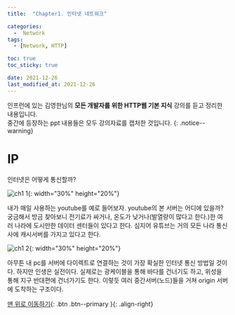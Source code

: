 ```yaml
---
title:  "Chapter1. 인터넷 네트워크" 

categories:
  -  Network
tags:
  - [Network, HTTP]

toc: true
toc_sticky: true

date: 2021-12-26
last_modified_at: 2021-12-26
---
```


인프런에 있는 김영한님의 **모든 개발자를 위한 HTTP웹 기본 지식** 강의를 듣고 정리한 내용입니다.<br>
중간에 등장하는 ppt 내용들은 모두 강의자료를 캡처한 것입니다.
{: .notice--warning}


# IP

인터넷은 어떻게 통신할까?

![ch1 1](https://user-images.githubusercontent.com/96368476/147409039-493f7ba6-43e3-4ca4-bd7c-174c07327d97.png){: width="30%" height="20%"}

내가 매일 사용하는 youtube를 예로 들어보자. youtube의 본 서버는 어디에 있을까? 궁금해서 방금 찾아보니 전기료가 싸거나, 온도가 낮거나(발열량이 많다고 한다.)한 여러 나라에 도시만한 데이터 센터들이 있다고 한다. 심지어 유튜브는 거의 모든 나라 통신사에 캐시서버를 가지고 있다고 한다. 

![ch1 2](https://user-images.githubusercontent.com/96368476/147409049-43ffde13-7ccc-456b-a93d-967a43589c36.png){: width="30%" height="20%"}

아무튼 내 pc를 서버에 다이렉트로 연결하는 것이 가장 확실한 인터넷 통신 방법일 것이다. 하지만 인생은 실전이다. 
실제로는 광케이블을 통해 바다를 건너기도 하고, 위성을 통해 지구 반대편에 건너가기도 한다. 이렇듯 여러 중간서버(노드)들을 거쳐 origin 서버에 도착하는 구조이다.




[맨 위로 이동하기](#){: .btn .btn--primary }{: .align-right}